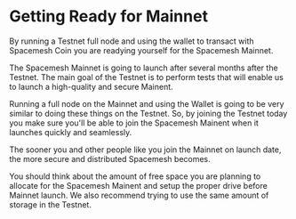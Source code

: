 # Getting Ready for Mainnet

By running a Testnet full node and using the wallet to transact with Spacemesh Coin you are readying yourself for the Spacemesh Mainnet.

The Spacemesh Mainnet is going to launch after several months after the Testnet. The main goal of the Testnet is to perform tests that will enable us to launch a high-quality and secure Mainent.

Running a full node on the Mainnet and using the Wallet is going to be very similar to doing these things on the Testnet. So, by joining the Testnet today you make sure you'll be able to join the Spacemesh Mainent when it launches quickly and seamlessly.

The sooner you and other people like you join the Mainnet on launch date, the more secure and distributed Spacemesh becomes.

You should think about the amount of free space you are planning to allocate for the Spacemesh Mainent and setup the proper drive before Mainnet launch. We also recommend trying to use the same amount of storage in the Testnet. 
